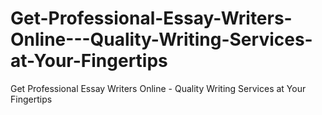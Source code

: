 # Get-Professional-Essay-Writers-Online---Quality-Writing-Services-at-Your-Fingertips
Get Professional Essay Writers Online - Quality Writing Services at Your Fingertips
